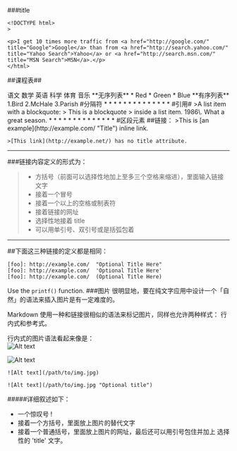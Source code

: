 ###title
```
<!DOCTYPE html>
>

<p>I get 10 times more traffic from <a href="http://google.com/"
title="Google">Google</a> than from <a href="http://search.yahoo.com/"
title="Yahoo Search">Yahoo</a> or <a href="http://search.msn.com/"
title="MSN Search">MSN</a>.</p>
</html>
```

##课程表##

<td>
	<tr>语文</tr>
	<tr>数学</tr>
</td>

<td>
	<tr>英语</tr>
	<tr>科学</tr>
</td>

<td>
	<tr>体育</tr>
	<tr>音乐</tr>
</td>    
**无序列表**
* Red
* Green
* Blue
**有序列表**   
1.Bird
2.McHale
3.Parish
#分隔符
  * * * * * * * * * * * * * *  
#引用#
>A list item with a blockquote:
> This is a blockquote
> inside a list item.    
1986\. What a great season.    
 * * * * * * * * * * * * * *
#区段元素
 ##链接：
    >This is [an example](http://example.com/ "Title") inline link.

    >[This link](http://example.net/) has no title attribute.
  * * * * * * * * * * * * * *
###链接内容定义的形式为：

   >* 方括号（前面可以选择性地加上至多三个空格来缩进），里面输入链接文字
   >* 接着一个冒号
   >* 接着一个以上的空格或制表符
   >* 接着链接的网址
   >* 选择性地接着 title 
   >* 可以用单引号、双引号或是括弧包着  
  * * * * * * * * * * * * * *
##下面这三种链接的定义都是相同：
```
[foo]: http://example.com/  "Optional Title Here"
[foo]: http://example.com/  'Optional Title Here'
[foo]: http://example.com/  (Optional Title Here)

```
Use the `printf()` function.
###图片
很明显地，要在纯文字应用中设计一个「自然」的语法来插入图片是有一定难度的。

Markdown 使用一种和链接很相似的语法来标记图片，同样也允许两种样式： 行内式和参考式。    

行内式的图片语法看起来像是：    
![Alt text](/path/to/img.jpg)

![Alt text](/path/to/img.jpg "Optional title")
```
![Alt text](/path/to/img.jpg)

![Alt text](/path/to/img.jpg "Optional title")
```
#####详细叙述如下：    
* 一个惊叹号 !
* 接着一个方括号，里面放上图片的替代文字
* 接着一个普通括号，里面放上图片的网址，最后还可以用引号包住并加上 选择性的 'title' 文字。